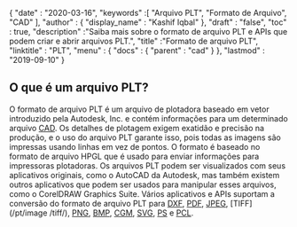 {
  "date" : "2020-03-16",
  "keywords" :[ "Arquivo PLT", "Formato de Arquivo", "CAD" ],
  "author" : {
    "display_name" : "Kashif Iqbal"
},
  "draft" : "false",
  "toc" : true,
  "description" :"Saiba mais sobre o formato de arquivo PLT e APIs que podem criar e abrir arquivos PLT.",
  "title" :"Formato de arquivo PLT",
  "linktitle" : "PLT",
  "menu" : {
    "docs" : {
      "parent" : "cad"
}
},
  "lastmod" : "2019-09-10"
}

## O que é um arquivo PLT?

O formato de arquivo PLT é um arquivo de plotadora baseado em vetor introduzido pela Autodesk, Inc. e contém informações para um determinado arquivo [CAD](/pt/cad/). Os detalhes de plotagem exigem exatidão e precisão na produção, e o uso do arquivo PLT garante isso, pois todas as imagens são impressas usando linhas em vez de pontos. O formato é baseado no formato de arquivo HPGL que é usado para enviar informações para impressoras plotadoras. Os arquivos PLT podem ser visualizados com seus aplicativos originais, como o AutoCAD da Autodesk, mas também existem outros aplicativos que podem ser usados para manipular esses arquivos, como o CorelDRAW Graphics Suite. Vários aplicativos e APIs suportam a conversão do formato de arquivo PLT para [DXF](/pt/cad/dxf/), [PDF](/pt/pdf/), [JPEG](/pt/image/jpeg/), [TIFF](/pt/image /tiff/), [PNG](/pt/image/png/), [BMP](/pt/image/bmp/), [CGM](/pt/page-description-language/cgm/), [SVG](/pt/page-description-language/svg/), [PS](/pt/page-description-language/ps/) e [PCL](/pt/page-description-language/pcl/).

